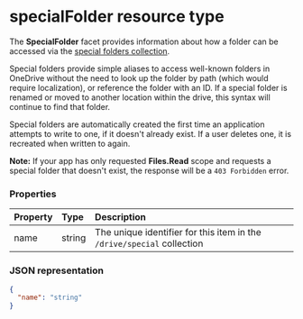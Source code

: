 # specialFolder resource type

The **SpecialFolder** facet provides information about how a folder can be
accessed via the [special folders collection](../api/drive_special.md).

Special folders provide simple aliases to access well-known folders in OneDrive
without the need to look up the folder by path (which would require
localization), or reference the folder with an ID. If a special folder is
renamed or moved to another location within the drive, this syntax will continue
to find that folder.

Special folders are automatically created the first time an application attempts
to write to one, if it doesn't already exist. If a user deletes one, it is
recreated when written to again.

**Note:** If your app has only requested **Files.Read** scope and requests a
special folder that doesn't exist, the response will be a `403 Forbidden` error.

### Properties
| Property  | Type   | Description                                                            |
|:----------|:-------|:-----------------------------------------------------------------------|
| name      | string | The unique identifier for this item in the `/drive/special` collection |

### JSON representation

<!-- {
  "blockType": "resource",
  "optionalProperties": [

  ],
  "@odata.type": "microsoft.graph.specialFolder"
}-->
```json
{
  "name": "string"
}

```

<!-- uuid: 8fcb5dbc-d5aa-4681-8e31-b001d5168d79
2015-10-25 14:57:30 UTC -->
<!-- {
  "type": "#page.annotation",
  "description": "specialFolder resource",
  "keywords": "",
  "section": "documentation",
  "tocPath": ""
}-->
